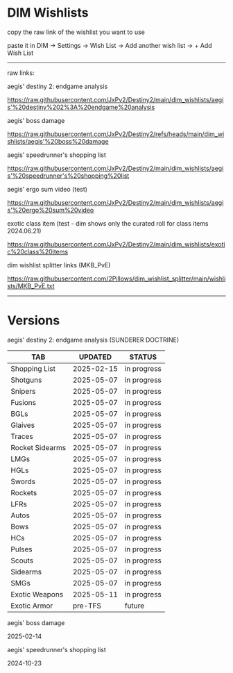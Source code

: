 # DIM Wishlists

copy the raw link of the wishlist you want to use

paste it in DIM -> Settings -> Wish List -> Add another wish list -> + Add Wish List

---

raw links:

aegis' destiny 2: endgame analysis

https://raw.githubusercontent.com/JxPv2/Destiny2/main/dim_wishlists/aegis'%20destiny%202%3A%20endgame%20analysis

aegis' boss damage

https://raw.githubusercontent.com/JxPv2/Destiny2/refs/heads/main/dim_wishlists/aegis'%20boss%20damage

aegis' speedrunner's shopping list

https://raw.githubusercontent.com/JxPv2/Destiny2/main/dim_wishlists/aegis'%20speedrunner's%20shopping%20list

aegis' ergo sum video (test)

https://raw.githubusercontent.com/JxPv2/Destiny2/main/dim_wishlists/aegis'%20ergo%20sum%20video

exotic class item (test - dim shows only the curated roll for class items 2024.06.21)

https://raw.githubusercontent.com/JxPv2/Destiny2/main/dim_wishlists/exotic%20class%20items

dim wishlist splitter links
(MKB_PvE)

https://raw.githubusercontent.com/2Pillows/dim_wishlist_splitter/main/wishlists/MKB_PvE.txt

---

# Versions

aegis' destiny 2: endgame analysis (SUNDERER DOCTRINE)

| TAB             | UPDATED    | STATUS      |
| --------------- | ---------- | ----------- |
| Shopping List   | 2025-02-15 | in progress |
| Shotguns	      | 2025-05-07 | in progress |
| Snipers	        | 2025-05-07 | in progress |
| Fusions	        | 2025-05-07 | in progress |
| BGLs	          | 2025-05-07 | in progress |
| Glaives	        | 2025-05-07 | in progress |
| Traces	        | 2025-05-07 | in progress |
| Rocket Sidearms | 2025-05-07 | in progress |
| LMGs	          | 2025-05-07 | in progress |
| HGLs	          | 2025-05-07 | in progress |
| Swords	        | 2025-05-07 | in progress |
| Rockets	        | 2025-05-07 | in progress |
| LFRs	          | 2025-05-07 | in progress |
| Autos           | 2025-05-07 | in progress |
| Bows            | 2025-05-07 | in progress |
| HCs             | 2025-05-07 | in progress |
| Pulses          | 2025-05-07 | in progress |
| Scouts          | 2025-05-07 | in progress |
| Sidearms        | 2025-05-07 | in progress |
| SMGs            | 2025-05-07 | in progress |
| Exotic Weapons	| 2025-05-11 | in progress |
| Exotic Armor	  | pre-TFS	   | future      |

aegis' boss damage

2025-02-14

aegis' speedrunner's shopping list

2024-10-23
